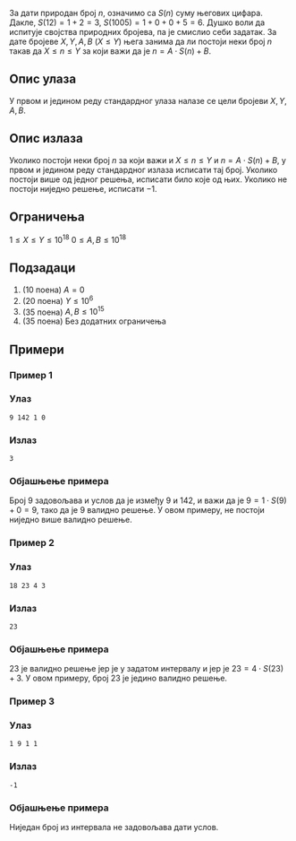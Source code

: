 ﻿

За дати природан број $n$, означимо са $S(n)$ суму његових цифара. Дакле, $S(12) = 1 + 2 = 3$, $S(1005) = 1 + 0 + 0 + 5 = 6$. Душко воли да испитује својства природних бројева, па је смислио себи задатак. За дате бројеве $X, Y, A, B$ ($X \leq Y$) њега занима да ли постоји неки број $n$ такав да $X \leq n \leq Y$ за који важи да је $n = A \cdot S(n) + B$. 

## Опис улаза

У првом и једином реду стандардног улаза налазе се цели бројеви $X, Y, A, B$.

## Опис излаза

Уколико постоји неки број $n$ за који важи и $X \leq n \leq Y$ и $n = A \cdot S(n) + B$, у првом и једином реду стандардног излаза исписати тај број. Уколико постоји више од једног решења, исписати било које од њих. Уколико не постоји ниједно решење, исписати $-1$.

## Ограничења

$1 \leq X \leq Y \leq 10^{18}$
$0 \leq A, B \leq 10^{18}$

## Подзадаци

1. (10 поена) $A = 0$ 
2. (20 поена) $Y \leq 10^6$ 
3. (35 поена) $A, B \leq 10^{15}$ 
4. (35 поена) Без додатних ограничења 

## Примери

### Пример 1

### Улаз

~~~
9 142 1 0
~~~

### Излаз

~~~
3
~~~

### Објашњење примера

Број $9$ задовољава и услов да је између $9$ и $142$, и важи да је $9 = 1 \cdot S(9) + 0 = 9$, тако да је $9$ валидно решење. У овом примеру, не постоји ниједно више валидно решење.

### Пример 2

### Улаз

~~~
18 23 4 3
~~~

### Излаз

~~~
23
~~~

### Објашњење примера

$23$ је валидно решење јер је у задатом интервалу и јер је $23 = 4 \cdot S(23) + 3$. У овом примеру, број $23$ је једино валидно решење.

### Пример 3

### Улаз

~~~
1 9 1 1
~~~

### Излаз

~~~
-1
~~~

### Објашњење примера

Ниједан број из интервала не задовољава дати услов.


